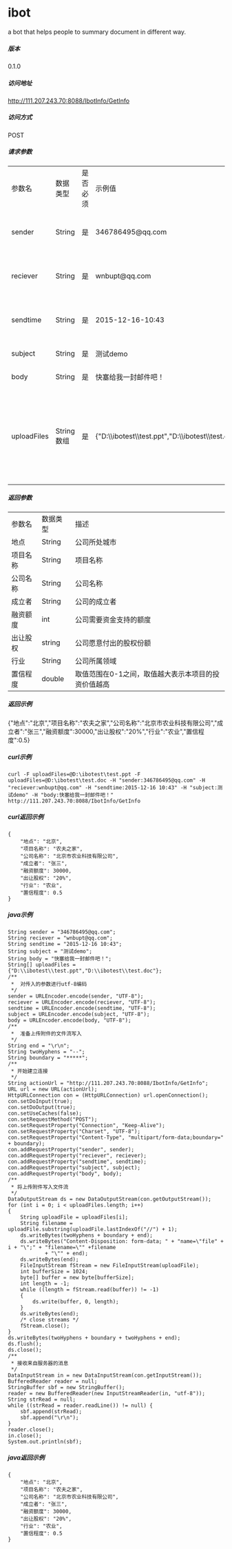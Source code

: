 # ibot

a bot that helps people to summary document in different way.

##### 版本
0.1.0
##### 访问地址
http://111.207.243.70:8088/IbotInfo/GetInfo

##### 访问方式  
POST

##### 请求参数
<table class="table table-bordered table-striped table-condensed">
   <tr>
      <td>参数名</td>
      <td>数据类型</td>
      <td>是否必须</td>
      <td>示例值</td>
      <td>描述</td>
   </tr>
   <tr>
      <td>sender</td>
      <td>String</td>
      <td>是</td>
      <td>346786495@qq.com</td>
      <td>发送邮箱的地址</td>
   </tr>
   <tr>
      <td>reciever</td>
      <td>String</td>
      <td>是</td>
      <td>wnbupt@qq.com</td>
      <td>接收邮箱的地址</td>
   </tr>
   <tr>
      <td>sendtime</td>
      <td>String</td>
      <td>是</td>
      <td>2015-12-16-10:43</td>
      <td>邮件的发送时间</td>
   </tr>
   <tr>
      <td>subject</td>
      <td>String</td>
      <td>是</td>
      <td>测试demo</td>
      <td>邮件主题</td>
   </tr>
   <tr>
      <td>body</td>
      <td>String</td>
      <td>是</td>
      <td>快塞给我一封邮件吧！</td>
      <td>邮件正文</td>
   </tr>
   <tr>
      <td>uploadFiles</td>
      <td>String数组</td>
      <td>是</td>
      <td>{"D:\\ibotest\\test.ppt","D:\\ibotest\\test.doc"}</td>
      <td>附件在本地的路径，可以上传多个附件</td>
   </tr>
</table>

##### 返回参数 
<table class="table table-bordered table-striped table-condensed">
   <tr>
      <td>参数名</td>
      <td>数据类型</td>
      <td>描述</td>
   </tr>
   <tr>
      <td>地点</td>
      <td>String</td>
      <td>公司所处城市</td>
   </tr>
   <tr>
      <td>项目名称</td>
      <td>String</td>
      <td>项目名称</td>
   </tr>
   <tr>
      <td>公司名称</td>
      <td>String</td>
      <td>公司名称</td>
   </tr>
   <tr>
      <td>成立者</td>
      <td>String</td>
      <td>公司的成立者</td>
   </tr>
   <tr>
      <td>融资额度</td>
      <td>int</td>
      <td>公司需要资金支持的额度</td>
   </tr>
   <tr>
      <td>出让股权</td>
      <td>string</td>
      <td>公司愿意付出的股权份额</td>
   </tr>
   <tr>
      <td>行业</td>
      <td>String</td>
      <td>公司所属领域</td>
   </tr>
   <tr>
      <td>置信程度</td>
      <td>double</td>
      <td>取值范围在0-1之间，取值越大表示本项目的投资价值越高</td>
   </tr>
</table>

##### 返回示例
{"地点":"北京","项目名称":"农夫之家","公司名称":"北京市农业科技有限公司","成立者":"张三","融资额度":30000,"出让股权":"20%","行业":"农业","置信程度":0.5}
##### curl示例
	curl -F uploadFiles=@D:\ibotest\test.ppt -F uploadFiles=@D:\ibotest\test.doc -H "sender:346786495@qq.com" -H "reciever:wnbupt@qq.com" -H "sendtime:2015-12-16 10:43" -H "subject:测试demo" -H "body:快塞给我一封邮件吧！" http://111.207.243.70:8088/IbotInfo/GetInfo
##### curl返回示例	
	{
	    "地点": "北京",
	    "项目名称": "农夫之家",
	    "公司名称": "北京市农业科技有限公司",
	    "成立者": "张三",
	    "融资额度": 30000,
	    "出让股权": "20%",
	    "行业": "农业",
	    "置信程度": 0.5
	}
##### java示例  
	
	String sender = "346786495@qq.com";
	String reciever = "wnbupt@qq.com";
	String sendtime = "2015-12-16 10:43";
	String subject = "测试demo";
	String body = "快塞给我一封邮件吧！";
	String[] uploadFiles = {"D:\\ibotest\\test.ppt","D:\\ibotest\\test.doc"};
	/**
	 *  对传入的参数进行utf-8编码
	 */
	sender = URLEncoder.encode(sender, "UTF-8");
	reciever = URLEncoder.encode(reciever, "UTF-8");
	sendtime = URLEncoder.encode(sendtime, "UTF-8");
	subject = URLEncoder.encode(subject, "UTF-8");
	body = URLEncoder.encode(body, "UTF-8");
	/**
	 *  准备上传附件的文件流写入
	 */
	String end = "\r\n";
	String twoHyphens = "--";
	String boundary = "*****";
	/**
	 * 开始建立连接
	 */
	String actionUrl = "http://111.207.243.70:8088/IbotInfo/GetInfo";
	URL url = new URL(actionUrl);
	HttpURLConnection con = (HttpURLConnection) url.openConnection();
	con.setDoInput(true);
	con.setDoOutput(true);
	con.setUseCaches(false);
	con.setRequestMethod("POST");
	con.setRequestProperty("Connection", "Keep-Alive");
	con.setRequestProperty("Charset", "UTF-8");
	con.setRequestProperty("Content-Type", "multipart/form-data;boundary=" + boundary);
	con.addRequestProperty("sender", sender);
	con.addRequestProperty("reciever", reciever);
	con.addRequestProperty("sendtime", sendtime);
	con.addRequestProperty("subject", subject);
	con.addRequestProperty("body", body);
	/**
	 * 将上传附件写入文件流
	 */
	DataOutputStream ds = new DataOutputStream(con.getOutputStream());
	for (int i = 0; i < uploadFiles.length; i++) 
	{
		String uploadFile = uploadFiles[i];
		String filename = uploadFile.substring(uploadFile.lastIndexOf("//") + 1);
		ds.writeBytes(twoHyphens + boundary + end);
		ds.writeBytes("Content-Disposition: form-data; " + "name=\"file" + i + "\";" + "filename=\"" +filename
				+ "\"" + end);
		ds.writeBytes(end);
		FileInputStream fStream = new FileInputStream(uploadFile);
		int bufferSize = 1024;
		byte[] buffer = new byte[bufferSize];
		int length = -1;
		while ((length = fStream.read(buffer)) != -1) 
		{
			ds.write(buffer, 0, length);
		}
		ds.writeBytes(end);
		/* close streams */
		fStream.close();				
	}			
	ds.writeBytes(twoHyphens + boundary + twoHyphens + end);
	ds.flush();
	ds.close();			
	/**
	 * 接收来自服务器的消息
	 */
	DataInputStream in = new DataInputStream(con.getInputStream());
	BufferedReader reader = null;
	StringBuffer sbf = new StringBuffer();
	reader = new BufferedReader(new InputStreamReader(in, "utf-8"));
	String strRead = null;
	while ((strRead = reader.readLine()) != null) {
		sbf.append(strRead);
		sbf.append("\r\n");
	}
	reader.close();
	in.close();
	System.out.println(sbf);
##### java返回示例	
	{
	    "地点": "北京",
	    "项目名称": "农夫之家",
	    "公司名称": "北京市农业科技有限公司",
	    "成立者": "张三",
	    "融资额度": 30000,
	    "出让股权": "20%",
	    "行业": "农业",
	    "置信程度": 0.5
	}



















